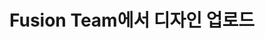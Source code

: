 ---
layout: default
title: Fusion Team에서 디자인 업로드
nav_order: 2
permalink: /docs/collaborate_with_fusion_team/managing_design/upload_designs_in_fusion_team
grand_parent: Fusion Team으로 공동작업
parent: 디자인 관리
---